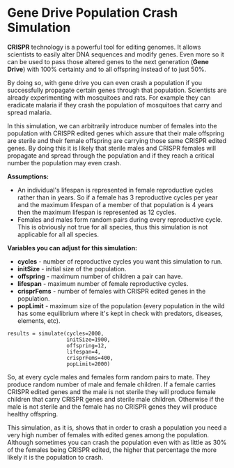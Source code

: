 # Gene Drive Population Crash Simulation

**CRISPR** technology is a powerful tool for editing genomes. 
It allows scientists to easily alter DNA sequences and modify genes. 
Even more so it can be used to pass those altered genes to the next 
generation (**Gene Drive**) with 100% certainty and to all offspring instead of 
to just 50%.

By doing so, with gene drive you can even crash a population if you 
successfully propagate certain genes through that population. Scientists are 
already experimenting with mosquitoes and rats. For example they can eradicate 
malaria if they crash the population of mosquitoes that carry and spread malaria.

In this simulation, we can arbitrarily introduce number of females into the population 
with CRISPR edited genes which assure that their male offspring are sterile 
and their female offspring are carrying those same CRISPR edited genes. 
By doing this it is likely that sterile males and CRISPR females will propagate and 
spread through the population and if they reach a critical number the population may 
even crash.

**Assumptions:**  
* An individual's lifespan is represented in female reproductive cycles rather than in years. 
So if a female has 3 reproductive cycles per year and the maximum lifespan 
of a member of that population is 4 years then the maximum lifespan is represented as 12 cycles.  
* Females and males form random pairs during every reproductive cycle. This is obviously not 
true for all species, thus this simulation is not applicable for all all species.

**Variables you can adjust for this simulation:**  
* **cycles** - number of reproductive cycles you want this simulation to run.  
* **initSize** - initial size of the population.  
* **offspring** - maximum number of children a pair can have.  
* **lifespan** - maximum number of female reproductive cycles.  
* **crisprFems** - number of females with CRISPR edited genes in the population.  
* **popLimit** - maximum size of the population (every population in the wild has some 
equilibrium where it's kept in check with predators, diseases, elements, etc).

~~~
results = simulate(cycles=2000,
                   initSize=1900,
                   offspring=12,
                   lifespan=4,
                   crisprFems=400,
                   popLimit=2000)
~~~

So, at every cycle males and females form random pairs to mate. They produce 
random number of male and female children. If a female carries CRISPR edited genes 
and the male is not sterile they will produce female children that carry 
CRISPR genes and sterile male children. Otherwise if the male is not sterile and 
the female has no CRISPR genes they will produce healthy offspring.

This simulation, as it is, shows that in order to crash a population you need 
a very high number of females with edited genes among the population. 
Although sometimes you can crash the population even with as little as 30% of 
the females being CRISPR edited, the higher that percentage the more likely it is 
the population to crash.
